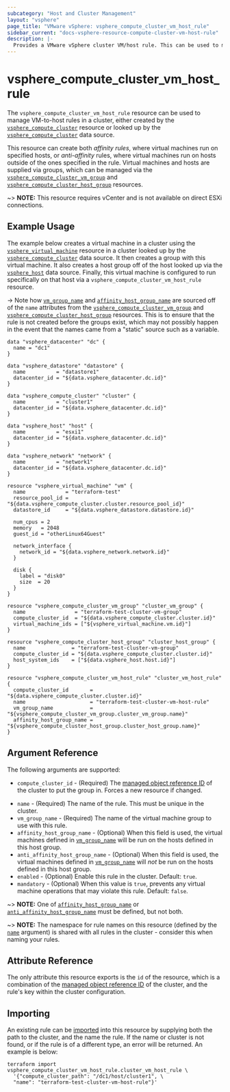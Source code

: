 ```yaml
---
subcategory: "Host and Cluster Management"
layout: "vsphere"
page_title: "VMware vSphere: vsphere_compute_cluster_vm_host_rule"
sidebar_current: "docs-vsphere-resource-compute-cluster-vm-host-rule"
description: |-
  Provides a VMware vSphere cluster VM/host rule. This can be used to manage VM-to-host affinity and anti-affinity rules.
---
```


# vsphere\_compute\_cluster\_vm\_host\_rule

The `vsphere_compute_cluster_vm_host_rule` resource can be used to manage
VM-to-host rules in a cluster, either created by the
[`vsphere_compute_cluster`][tf-vsphere-cluster-resource] resource or looked up
by the [`vsphere_compute_cluster`][tf-vsphere-cluster-data-source] data source.

[tf-vsphere-cluster-resource]: /docs/providers/vsphere/r/compute_cluster.html
[tf-vsphere-cluster-data-source]: /docs/providers/vsphere/d/compute_cluster.html

This resource can create both _affinity rules_, where virtual machines run on
specified hosts, or _anti-affinity_ rules, where virtual machines run on hosts
outside of the ones specified in the rule. Virtual machines and hosts are
supplied via groups, which can be managed via the
[`vsphere_compute_cluster_vm_group`][tf-vsphere-cluster-vm-group-resource] and
[`vsphere_compute_cluster_host_group`][tf-vsphere-cluster-host-group-resource]
resources.

[tf-vsphere-cluster-vm-group-resource]: /docs/providers/vsphere/r/compute_cluster_vm_group.html
[tf-vsphere-cluster-host-group-resource]: /docs/providers/vsphere/r/compute_cluster_host_group.html

~> **NOTE:** This resource requires vCenter and is not available on direct ESXi
connections.

## Example Usage

The example below creates a virtual machine in a cluster using the
[`vsphere_virtual_machine`][tf-vsphere-vm-resource] resource in a cluster
looked up by the [`vsphere_compute_cluster`][tf-vsphere-cluster-data-source]
data source. It then creates a group with this virtual machine. It also creates
a host group off of the host looked up via the
[`vsphere_host`][tf-vsphere-host-data-source] data source. Finally, this
virtual machine is configured to run specifically on that host via a
`vsphere_compute_cluster_vm_host_rule` resource.

[tf-vsphere-vm-resource]: /docs/providers/vsphere/r/virtual_machine.html
[tf-vsphere-host-data-source]: /docs/providers/vsphere/d/host.html

-> Note how [`vm_group_name`](#vm_group_name) and
[`affinity_host_group_name`](#affinity_host_group_name) are sourced off of the
`name` attributes from the
[`vsphere_compute_cluster_vm_group`][tf-vsphere-cluster-vm-group-resource] and
[`vsphere_compute_cluster_host_group`][tf-vsphere-cluster-host-group-resource]
resources. This is to ensure that the rule is not created before the groups
exist, which may not possibly happen in the event that the names came from a
"static" source such as a variable.

```hcl
data "vsphere_datacenter" "dc" {
  name = "dc1"
}

data "vsphere_datastore" "datastore" {
  name          = "datastore1"
  datacenter_id = "${data.vsphere_datacenter.dc.id}"
}

data "vsphere_compute_cluster" "cluster" {
  name          = "cluster1"
  datacenter_id = "${data.vsphere_datacenter.dc.id}"
}

data "vsphere_host" "host" {
  name          = "esxi1"
  datacenter_id = "${data.vsphere_datacenter.dc.id}"
}

data "vsphere_network" "network" {
  name          = "network1"
  datacenter_id = "${data.vsphere_datacenter.dc.id}"
}

resource "vsphere_virtual_machine" "vm" {
  name             = "terraform-test"
  resource_pool_id = "${data.vsphere_compute_cluster.cluster.resource_pool_id}"
  datastore_id     = "${data.vsphere_datastore.datastore.id}"

  num_cpus = 2
  memory   = 2048
  guest_id = "otherLinux64Guest"

  network_interface {
    network_id = "${data.vsphere_network.network.id}"
  }

  disk {
    label = "disk0"
    size  = 20
  }
}

resource "vsphere_compute_cluster_vm_group" "cluster_vm_group" {
  name                = "terraform-test-cluster-vm-group"
  compute_cluster_id  = "${data.vsphere_compute_cluster.cluster.id}"
  virtual_machine_ids = ["${vsphere_virtual_machine.vm.id}"]
}

resource "vsphere_compute_cluster_host_group" "cluster_host_group" {
  name               = "terraform-test-cluster-vm-group"
  compute_cluster_id = "${data.vsphere_compute_cluster.cluster.id}"
  host_system_ids    = ["${data.vsphere_host.host.id}"]
}

resource "vsphere_compute_cluster_vm_host_rule" "cluster_vm_host_rule" {
  compute_cluster_id       = "${data.vsphere_compute_cluster.cluster.id}"
  name                     = "terraform-test-cluster-vm-host-rule"
  vm_group_name            = "${vsphere_compute_cluster_vm_group.cluster_vm_group.name}"
  affinity_host_group_name = "${vsphere_compute_cluster_host_group.cluster_host_group.name}"
}
```

## Argument Reference

The following arguments are supported:

* `compute_cluster_id` - (Required) The [managed object reference
  ID][docs-about-morefs] of the cluster to put the group in.  Forces a new
  resource if changed.

[docs-about-morefs]: /docs/providers/vsphere/index.html#use-of-managed-object-references-by-the-vsphere-provider

* `name` - (Required) The name of the rule. This must be unique in the
  cluster.
* `vm_group_name` - (Required) The name of the virtual machine group to use
  with this rule.
* `affinity_host_group_name` - (Optional) When this field is used, the virtual
  machines defined in [`vm_group_name`](#vm_group_name) will be run on the
  hosts defined in this host group.
* `anti_affinity_host_group_name` - (Optional) When this field is used, the
  virtual machines defined in [`vm_group_name`](#vm_group_name) will _not_ be
  run on the hosts defined in this host group.
* `enabled` - (Optional) Enable this rule in the cluster. Default: `true`.
* `mandatory` - (Optional) When this value is `true`, prevents any virtual
  machine operations that may violate this rule. Default: `false`.

~> **NOTE:** One of [`affinity_host_group_name`](#affinity_host_group_name) or
[`anti_affinity_host_group_name`](#anti_affinity_host_group_name) must be
defined, but not both.

~> **NOTE:** The namespace for rule names on this resource (defined by the
[`name`](#name) argument) is shared with all rules in the cluster - consider
this when naming your rules.

## Attribute Reference

The only attribute this resource exports is the `id` of the resource, which is
a combination of the [managed object reference ID][docs-about-morefs] of the
cluster, and the rule's key within the cluster configuration.

## Importing

An existing rule can be [imported][docs-import] into this resource by supplying
both the path to the cluster, and the name the rule. If the name or cluster is
not found, or if the rule is of a different type, an error will be returned. An
example is below:

[docs-import]: https://www.terraform.io/docs/import/index.html

```
terraform import vsphere_compute_cluster_vm_host_rule.cluster_vm_host_rule \
  '{"compute_cluster_path": "/dc1/host/cluster1", \
  "name": "terraform-test-cluster-vm-host-rule"}'
```
